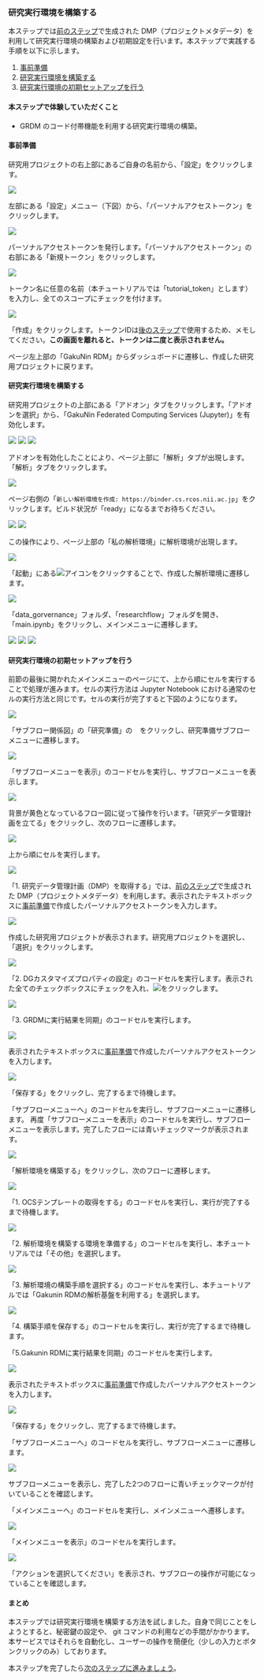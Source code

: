 ### 研究実行環境を構築する

本ステップでは[前のステップ](./create_dmp.md)で生成された DMP（プロジェクトメタデータ）を利用して研究実行環境の構築および初期設定を行います。本ステップで実践する手順を以下に示します。


1. [事前準備](#事前準備)
1. [研究実行環境を構築する](#研究実行環境を構築する)
1. [研究実行環境の初期セットアップを行う](#研究実行環境の初期セットアップを行う)

#### 本ステップで体験していただくこと

* GRDM のコード付帯機能を利用する研究実行環境の構築。

#### 事前準備

研究用プロジェクトの右上部にあるご自身の名前から、「設定」をクリックします。

![](./images/create_research_env_prepare01.png)

左部にある「設定」メニュー（下図）から、「パーソナルアクセストークン」をクリックします。

![](./images/create_research_env_prepare02.png)

パーソナルアクセストークンを発行します。「パーソナルアクセストークン」の右部にある「新規トークン」をクリックします。

![](./images/create_research_env_prepare03.png)

トークン名に任意の名前（本チュートリアルでは「tutorial_token」とします）を入力し、全てのスコープにチェックを付けます。

![](./images/create_research_env_prepare04.png)

「作成」をクリックします。トークンIDは[後のステップ](#研究実行環境の初期セットアップを行う)で使用するため、メモしてください。**この画面を離れると、トークンは二度と表示されません。**

ページ左上部の「GakuNin RDM」からダッシュボードに遷移し、作成した研究用プロジェクトに戻ります。

#### 研究実行環境を構築する

研究用プロジェクトの上部にある「アドオン」タブをクリックします。「アドオンを選択」から、「GakuNin Federated Computing Services (Jupyter)」を有効化します。

![](./images/create_research_env_enable_addon01.png)
![](./images/create_research_env_enable_addon02.png)
![](./images/create_research_env_enable_addon03.png)

アドオンを有効化したことにより、ページ上部に「解析」タブが出現します。「解析」タブをクリックします。

![](./images/create_research_env_create_env01.png)

ページ右側の「`新しい解析環境を作成: https://binder.cs.rcos.nii.ac.jp`」をクリックします。ビルド状況が「ready」になるまでお待ちください。

![](./images/create_research_env_create_env02.png)
![](./images/create_research_env_create_env03.png)

この操作により、ページ上部の「私の解析環境」に解析環境が出現します。

![](./images/create_research_env_create_env04.png)

「起動」にある![](./images/create_research_env_create_env_jupyter_icon.png)アイコンをクリックすることで、作成した解析環境に遷移します。

![](./images/create_research_env_create_env05.png)

「data_gorvernance」フォルダ、「researchflow」フォルダを開き、「main.ipynb」をクリックし、メインメニューに遷移します。

![](./images/create_research_env_create_env06.png)
![](./images/create_research_env_create_env07.png)
![](./images/create_research_env_create_env08.png)

#### 研究実行環境の初期セットアップを行う

前節の最後に開かれたメインメニューのページにて、上から順にセルを実行することで処理が進みます。セルの実行方法は Jupyter Notebook における通常のセルの実行方法と同じです。セルの実行が完了すると下図のようになります。

![](./images/create_research_env_setup01.png)

「サブフロー関係図」の「研究準備」の<img src="./images/create_research_env_setup_prepare_node.png" height="15">をクリックし、研究準備サブフローメニューに遷移します。

![](./images/create_research_env_setup02.png)

「サブフローメニューを表示」のコードセルを実行し、サブフローメニューを表示します。

![](./images/create_research_env_setup03.png)

背景が黄色となっているフロー図に従って操作を行います。「研究データ管理計画を立てる」をクリックし、次のフローに遷移します。

![](./images/create_research_env_setup04.png)

上から順にセルを実行します。

![](./images/create_research_env_setup05.png)

「1. 研究データ管理計画（DMP）を取得する」では、[前のステップ](./create_dmp.md)で生成された DMP（プロジェクトメタデータ）を利用します。表示されたテキストボックスに[事前準備](#事前準備)で作成したパーソナルアクセストークンを入力します。

![](./images/create_research_env_setup06.png)

作成した研究用プロジェクトが表示されます。研究用プロジェクトを選択し、「選択」をクリックします。

![](./images/create_research_env_setup07.png)

「2. DGカスタマイズプロパティの設定」のコードセルを実行します。表示された全てのチェックボックスにチェックを入れ、![](./images/create_research_env_setup_icon_submit.png)をクリックします。

![](./images/create_research_env_setup_dg_property.png)

「3. GRDMに実行結果を同期」のコードセルを実行します。

![](./images/create_research_env_setup_save_grdm.png)

表示されたテキストボックスに[事前準備](#事前準備)で作成したパーソナルアクセストークンを入力します。

![](./images/create_research_env_setup_save_grdm02.png)

「保存する」をクリックし、完了するまで待機します。

「サブフローメニューへ」のコードセルを実行し、サブフローメニューに遷移します。
再度「サブフローメニューを表示」のコードセルを実行し、サブフローメニューを表示します。完了したフローには青いチェックマークが表示されます。

![](./images/create_research_env_setup08.png)

「解析環境を構築する」をクリックし、次のフローに遷移します。

![](./images/create_research_env_setup09.png)

「1. OCSテンプレートの取得をする」のコードセルを実行し、実行が完了するまで待機します。

![](./images/create_research_env_setup10.png)

「2. 解析環境を構築する環境を準備する」のコードセルを実行し、本チュートリアルでは「その他」を選択します。

![](./images/create_research_env_setup11.png)


「3. 解析環境の構築手順を選択する」のコードセルを実行し、本チュートリアルでは「Gakunin RDMの解析基盤を利用する」を選択します。

![](./images/create_research_env_setup12.png)


「4. 構築手順を保存する」のコードセルを実行し、実行が完了するまで待機します。

「5.Gakunin RDMに実行結果を同期」のコードセルを実行します。

![](./images/create_research_env_setup13.png)

表示されたテキストボックスに[事前準備](#事前準備)で作成したパーソナルアクセストークンを入力します。

![](./images/create_research_env_setup14.png)

「保存する」をクリックし、完了するまで待機します。

「サブフローメニューへ」のコードセルを実行し、サブフローメニューに遷移します。

![](./images/create_research_env_setup15.png)

サブフローメニューを表示し、完了した2つのフローに青いチェックマークが付いていることを確認します。

「メインメニューへ」のコードセルを実行し、メインメニューへ遷移します。

![](./images/create_research_env_setup16.png)

「メインメニューを表示」のコードセルを実行します。

![](./images/create_research_env_setup17.png)

「アクションを選択してください」を表示され、サブフローの操作が可能になっていることを確認します。

#### まとめ

本ステップでは研究実行環境を構築する方法を試しました。自身で同じことをしようとすると、秘密鍵の設定や、 git コマンドの利用などの手間がかかります。本サービスではそれらを自動化し、ユーザーの操作を簡便化（少しの入力とボタンクリックのみ）しております。

本ステップを完了したら[次のステップに進みましょう](./carry_out_test_experiment.md)。
